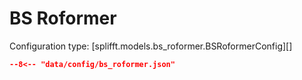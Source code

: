 # BS Roformer

Configuration type: [splifft.models.bs_roformer.BSRoformerConfig][]

```json
--8<-- "data/config/bs_roformer.json"
```